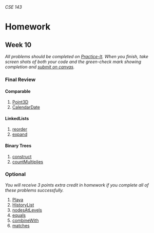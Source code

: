 _CSE 143_
# Homework
## Week 10

_All problems should be completed on [Practice-It](http://practiceit.cs.washington.edu/). When you finish, take screen shots of both your code and the green-check mark showing completion and [submit on canvas](https://canvas.uw.edu/courses/1143086/assignments/3616902)._

### Final Review
#### Comparable
1. [Point3D](https://practiceit.cs.washington.edu/problem/view/cs2/exams/finals/final1/Point3D)
1. [CalendarDate](https://practiceit.cs.washington.edu/problem/view/cs2/exams/finals/final2/CalendarDate)

#### LinkedLists
1. [reorder](https://practiceit.cs.washington.edu/problem/view/cs2/exams/finals/final1/reorder)
1. [expand](https://practiceit.cs.washington.edu/problem/view/cs2/exams/finals/final3/expand)

#### Binary Trees
1. [construct](https://practiceit.cs.washington.edu/problem/view/cs2/exams/finals/final1/construct)
1. [countMultiplies](https://practiceit.cs.washington.edu/problem/view/cs2/exams/finals/final2/countMultiples)

### Optional
_You will receive 3 points extra credit in homework if you complete all of these problems successfully._

1. [Playa](https://practiceit.cs.washington.edu/problem/view/cs2/exams/finals/final3/Playa)
1. [HistoryList](https://practiceit.cs.washington.edu/problem/view/cs2/exams/finals/final4/HistoryList)
1. [nodesAtLevels](https://practiceit.cs.washington.edu/problem/view/cs2/exams/finals/final3/nodesAtLevels)
1. [equals](https://practiceit.cs.washington.edu/problem/view/cs2/exams/finals/final4/equals)
1. [combineWith](https://practiceit.cs.washington.edu/problem/view/cs2/exams/finals/final4/combineWith)
1. [matches](https://practiceit.cs.washington.edu/problem/view/cs2/exams/finals/final2/matches)
